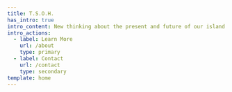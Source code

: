 ```yaml
---
title: T.S.O.H.
has_intro: true
intro_content: New thinking about the present and future of our island home
intro_actions:
  - label: Learn More
    url: /about
    type: primary
  - label: Contact
    url: /contact
    type: secondary
template: home
---
```

